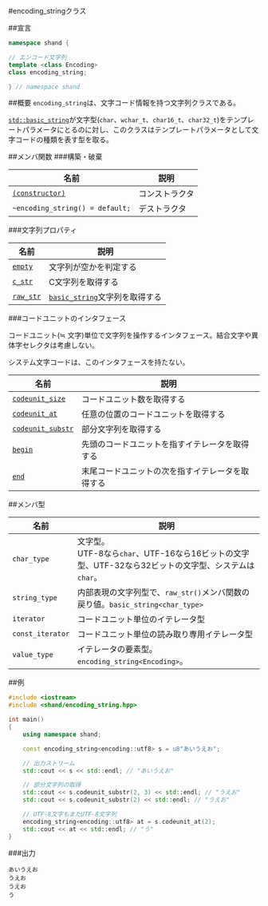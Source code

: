 #encoding_stringクラス

##宣言
```cpp
namespace shand {

// エンコード文字列
template <class Encoding>
class encoding_string;

} // namespace shand
```

##概要
`encoding_string`は、文字コード情報を持つ文字列クラスである。

[`std::basic_string`][basic_string]が文字型(`char`、`wchar_t`、`char16_t`、`char32_t`)をテンプレートパラメータにとるのに対し、このクラスはテンプレートパラメータとして文字コードの種類を表す型を取る。


##メンバ関数
###構築・破棄

| 名前                                                   | 説明           |
|--------------------------------------------------------|----------------|
| [`(constructor)`](./encoding_string/op_constructor.md) | コンストラクタ |
| `~encoding_string() = default;`                        | デストラクタ   |


###文字列プロパティ

| 名前                                      | 説明                                           |
|-------------------------------------------|------------------------------------------------|
| [`empty`](./encoding_string/empty.md)     | 文字列が空かを判定する                         |
| [`c_str`](./encoding_string/c_str.md)     | C文字列を取得する                              |
| [`raw_str`](./encoding_string/raw_str.md) | [`basic_string`][basic_string]文字列を取得する |


###コードユニットのインタフェース

コードユニット(≒ 文字)単位で文字列を操作するインタフェース。結合文字や異体字セレクタは考慮しない。

システム文字コードは、このインタフェースを持たない。

| 名前              | 説明                                             |
|-----------------------------------------------------------|--------------------------------------------------|
| [`codeunit_size`](./encoding_string/codeunit_size.md)     | コードユニット数を取得する                       |
| [`codeunit_at`](./encoding_string/codeunit_at.md)         | 任意の位置のコードユニットを取得する             |
| [`codeunit_substr`](./encoding_string/codeunit_substr.md) | 部分文字列を取得する                             |
| [`begin`](./encoding_string/begin.md)                     | 先頭のコードユニットを指すイテレータを取得する   |
| [`end`](./encoding_string/end.md)                         | 末尾コードユニットの次を指すイテレータを取得する |


##メンバ型

| 名前 | 説明 |
|------------------|------|
| `char_type`      | 文字型。<br/> UTF-8なら`char`、UTF-16なら16ビットの文字型、UTF-32なら32ビットの文字型、システムは`char`。 |
| `string_type`    | 内部表現の文字列型で、`raw_str()`メンバ関数の戻り値。`basic_string<char_type>` |
| `iterator`       | コードユニット単位のイテレータ型 |
| `const_iterator` | コードユニット単位の読み取り専用イテレータ型 |
| `value_type`     | イテレータの要素型。`encoding_string<Encoding>`。 |


##例
```cpp
#include <iostream>
#include <shand/encoding_string.hpp>

int main()
{
    using namespace shand;

    const encoding_string<encoding::utf8> s = u8"あいうえお";

    // 出力ストリーム
    std::cout << s << std::endl; // "あいうえお"

    // 部分文字列の取得
    std::cout << s.codeunit_substr(2, 3) << std::endl; // "うえお"
    std::cout << s.codeunit_substr(2) << std::endl; // "うえお"

    // UTF-8文字もまたUTF-8文字列
    encoding_string<encoding::utf8> at = s.codeunit_at(2);
    std::cout << at << std::endl; // "う"
}
```

###出力
```
あいうえお
うえお
うえお
う
```

[basic_string]: https://sites.google.com/site/cpprefjp/reference/string/basic_string

